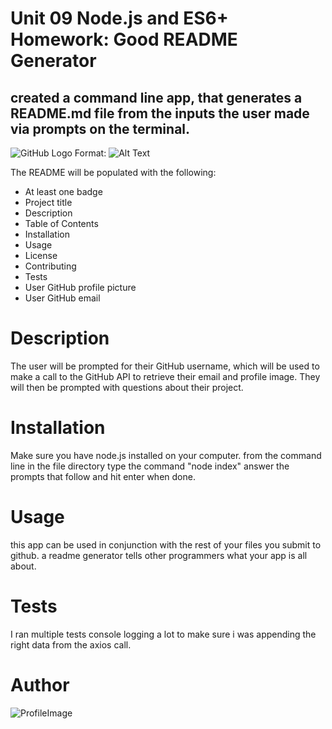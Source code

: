 # Unit 09 Node.js and ES6+ Homework: Good README Generator

## created a command line app, that generates a README.md file from the inputs the user made via prompts on the terminal.
![GitHub Logo](/images/logo.png)
Format: ![Alt Text](https://img.shields.io/badge/pvazquezems)

The README will be populated with the following:

* At least one badge
* Project title
* Description
* Table of Contents
* Installation
* Usage
* License
* Contributing
* Tests
* User GitHub profile picture
* User GitHub email

# Description
The user will be prompted for their GitHub username, which will be used to make a call to the GitHub API to retrieve their email and profile image. They will then be prompted with questions about their project.

# Installation
Make sure you have node.js installed on your computer.  from the command line in the file directory type the command
"node index"
answer the prompts that follow and hit enter when done. 

# Usage
this app can be used in conjunction with the rest of your files you submit to github.  a readme generator tells other programmers what your app is all about. 

# Tests
I ran multiple tests console logging a lot to make sure i was appending the right data from the axios call.

# Author
![ProfileImage](https://avatars3.githubusercontent.com/u/33847405?v=4)


